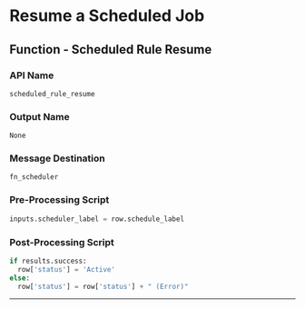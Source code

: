 <!--
    DO NOT MANUALLY EDIT THIS FILE
    THIS FILE IS AUTOMATICALLY GENERATED WITH resilient-sdk codegen
    Generated with resilient-sdk v48.0.4034
-->

# Resume a Scheduled Job

## Function - Scheduled Rule Resume

### API Name
`scheduled_rule_resume`

### Output Name
`None`

### Message Destination
`fn_scheduler`

### Pre-Processing Script
```python
inputs.scheduler_label = row.schedule_label
```

### Post-Processing Script
```python
if results.success:
  row['status'] = 'Active'
else:
  row['status'] = row['status'] + " (Error)"
```

---

